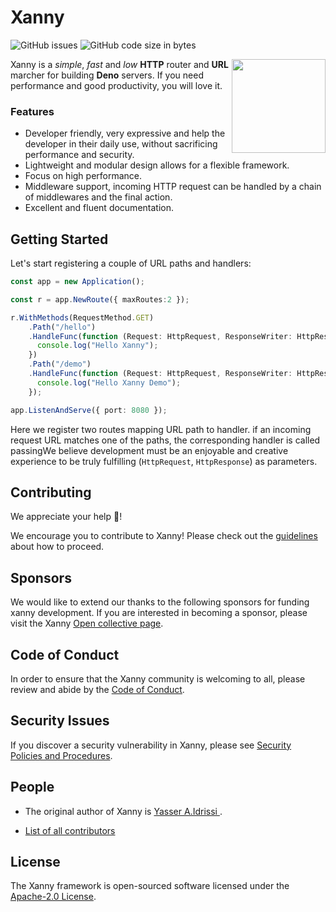 # Xanny

<p align="left">
  
![GitHub issues](https://img.shields.io/github/issues/xanny-projects/xanny)
![GitHub code size in bytes](https://img.shields.io/github/languages/code-size/xanny-projects/xanny)

</p>

<img align="right" src="https://avatars2.githubusercontent.com/u/75166135?s=150&v=4" height="150px">

Xanny is a _simple_, _fast_ and _low_ **HTTP** router and **URL** marcher for building **Deno** servers. If you need performance and good productivity, you will love it.

### Features

- Developer friendly, very expressive and help the developer in their daily use, without sacrificing performance and security.
- Lightweight and modular design allows for a flexible framework.
- Focus on high performance.
- Middleware support, incoming HTTP request can be handled by a chain of middlewares and the final action.
- Excellent and fluent documentation.

## Getting Started

Let's start registering a couple of URL paths and handlers:

```ts
const app = new Application();

const r = app.NewRoute({ maxRoutes:2 });

r.WithMethods(RequestMethod.GET)
    .Path("/hello")
    .HandleFunc(function (Request: HttpRequest, ResponseWriter: HttpResponse) {
      console.log("Hello Xanny");
    })
    .Path("/demo")
    .HandleFunc(function (Request: HttpRequest, ResponseWriter: HttpResponse) {
      console.log("Hello Xanny Demo");
    });

app.ListenAndServe({ port: 8080 });    
```

Here we register two routes mapping URL path to handler. if an incoming request URL matches one of the paths, the corresponding handler is called passingWe believe development must be an enjoyable and creative experience to be truly fulfilling
(`HttpRequest`, `HttpResponse`) as parameters.

## Contributing

We appreciate your help 👋!

We encourage you to contribute to Xanny! Please check out the  [guidelines](/CONTRIBUTING) about how to proceed. 

## Sponsors

We would like to extend our thanks to the following sponsors for funding xanny development. If you are interested in becoming a sponsor, please visit the Xanny [Open collective page]().

## Code of Conduct

In order to ensure that the Xanny community is welcoming to all, please review and abide by the [Code of Conduct](/CODE_OF_CONDUCT).

## Security Issues

If you discover a security vulnerability in Xanny, please see [Security Policies and Procedures](/SECURITY).

## People 

- The original author of Xanny is [Yasser A.Idrissi
](https://github.com/getspooky).

- [List of all contributors](https://github.com/xanny-projects/xanny/graphs/contributors)

## License

The Xanny framework is open-sourced software licensed under the [Apache-2.0 License](https://www.apache.org/licenses/LICENSE-2.0).


